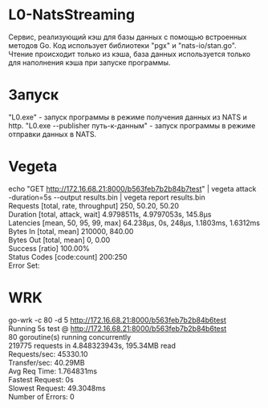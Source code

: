 # L0-NatsStreaming

Сервис, реализующий кэш для базы данных с помощью встроенных методов Go.
Код использует библиотеки "pgx" и "nats-io/stan.go". 
Чтение происходит только из кэша, база данных используется только для наполнения кэша при запуске программы.

# Запуск
"L0.exe" - запуск программы в режиме получения данных из NATS и http.
"L0.exe --publisher путь-к-данным" - запуск программы в режиме отправки данных в NATS.

# Vegeta
echo "GET http://172.16.68.21:8000/b563feb7b2b84b7test" | vegeta attack -duration=5s --output results.bin | vegeta report results.bin  
Requests      [total, rate, throughput]  250, 50.20, 50.20  
Duration      [total, attack, wait]      4.9798511s, 4.9797053s, 145.8µs  
Latencies     [mean, 50, 95, 99, max]    64.238µs, 0s, 248µs, 1.1803ms, 1.6312ms  
Bytes In      [total, mean]              210000, 840.00  
Bytes Out     [total, mean]              0, 0.00  
Success       [ratio]                    100.00%  
Status Codes  [code:count]               200:250  
Error Set:  

# WRK  
go-wrk -c 80 -d 5 http://172.16.68.21:8000/b563feb7b2b84b6test  
Running 5s test @ http://172.16.68.21:8000/b563feb7b2b84b6test  
  80 goroutine(s) running concurrently  
219775 requests in 4.848323943s, 195.34MB read  
Requests/sec:           45330.10  
Transfer/sec:           40.29MB  
Avg Req Time:           1.764831ms  
Fastest Request:        0s  
Slowest Request:        49.3048ms  
Number of Errors:       0   

